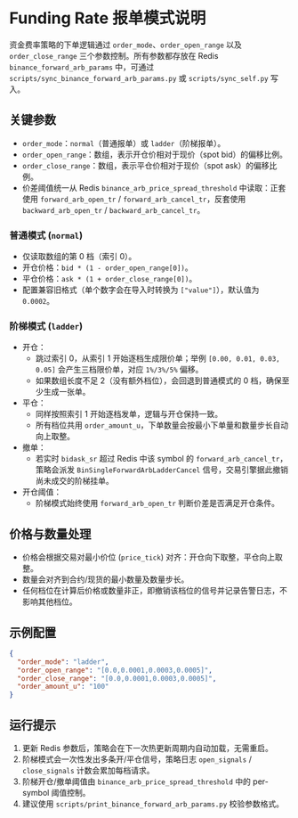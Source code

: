 # Funding Rate 报单模式说明

资金费率策略的下单逻辑通过 `order_mode`、`order_open_range` 以及 `order_close_range` 三个参数控制。所有参数都存放在 Redis `binance_forward_arb_params` 中，可通过 `scripts/sync_binance_forward_arb_params.py` 或 `scripts/sync_self.py` 写入。

## 关键参数

- `order_mode`：`normal`（普通报单）或 `ladder`（阶梯报单）。
- `order_open_range`：数组，表示开仓价相对于现价（spot bid）的偏移比例。
- `order_close_range`：数组，表示平仓价相对于现价（spot ask）的偏移比例。
- 价差阈值统一从 Redis `binance_arb_price_spread_threshold` 中读取：正套使用 `forward_arb_open_tr` / `forward_arb_cancel_tr`，反套使用 `backward_arb_open_tr` / `backward_arb_cancel_tr`。

### 普通模式 (`normal`)

- 仅读取数组的第 0 档（索引 0）。
- 开仓价格：`bid * (1 - order_open_range[0])`。
- 平仓价格：`ask * (1 + order_close_range[0])`。
- 配置兼容旧格式（单个数字会在导入时转换为 `["value"]`），默认值为 `0.0002`。

### 阶梯模式 (`ladder`)

- 开仓：
  - 跳过索引 0，从索引 1 开始逐档生成限价单；举例 `[0.00, 0.01, 0.03, 0.05]` 会产生三档限价单，对应 `1%/3%/5%` 偏移。
  - 如果数组长度不足 2（没有额外档位），会回退到普通模式的 0 档，确保至少生成一张单。
- 平仓：
  - 同样按照索引 1 开始逐档发单，逻辑与开仓保持一致。
  - 所有档位共用 `order_amount_u`，下单数量会按最小下单量和数量步长自动向上取整。
- 撤单：
  - 若实时 `bidask_sr` 超过 Redis 中该 symbol 的 `forward_arb_cancel_tr`，策略会派发 `BinSingleForwardArbLadderCancel` 信号，交易引擎据此撤销尚未成交的阶梯挂单。
- 开仓阈值：
  - 阶梯模式始终使用 `forward_arb_open_tr` 判断价差是否满足开仓条件。

## 价格与数量处理

- 价格会根据交易对最小价位 (`price_tick`) 对齐：开仓向下取整，平仓向上取整。
- 数量会对齐到合约/现货的最小数量及数量步长。
- 任何档位在计算后价格或数量非正，即撤销该档位的信号并记录告警日志，不影响其他档位。

## 示例配置

```json
{
  "order_mode": "ladder",
  "order_open_range": "[0.0,0.0001,0.0003,0.0005]",
  "order_close_range": "[0.0,0.0001,0.0003,0.0005]",
  "order_amount_u": "100"
}
```

## 运行提示

1. 更新 Redis 参数后，策略会在下一次热更新周期内自动加载，无需重启。
2. 阶梯模式会一次性发出多条开/平仓信号，策略日志 `open_signals` / `close_signals` 计数会累加每档请求。
3. 阶梯开仓/撤单阈值由 `binance_arb_price_spread_threshold` 中的 per-symbol 阈值控制。
4. 建议使用 `scripts/print_binance_forward_arb_params.py` 校验参数格式。
